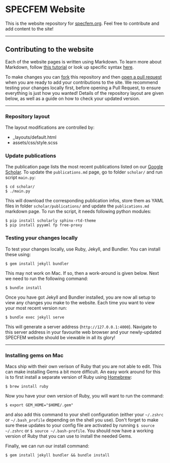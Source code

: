 # SPECFEM Website

This is the website repository for [specfem.org](https://specfem.org).
Feel free to contribute and add content to the site!


---
## Contributing to the website 

Each of the website pages is written using Markdown. To learn more about Markdown, follow [this tutorial](https://www.markdowntutorial.com/) or look up specific syntax [here](https://www.markdownguide.org/basic-syntax/). 

To make changes you can [fork](https://docs.github.com/en/get-started/quickstart/fork-a-repo) this repository and then [open a pull request](https://docs.github.com/en/pull-requests/collaborating-with-pull-requests/proposing-changes-to-your-work-with-pull-requests/creating-a-pull-request) when you are ready to add your contributions to the site. We recommend testing your changes locally first, before opening a Pull Request, to ensure everything is just how you wanted! Details of the repository layout are given below, as well as a guide on how to check your updated version. 



---
### Repository layout
The layout modifications are controlled by:
- _layouts/default.html
- assets/css/style.scss


### Update publications
The publication page lists the most recent publications listed on our
[Google Scholar](https://scholar.google.com/citations?hl=en&user=bvjzHdUAAAAJ&view_op=list_works&sortby=pubdate).
To update the `publications.md` page, go to folder `scholar/` and run script `main.py`:
```
$ cd scholar/
$ ./main.py
```

This will download the corresponding publication infos, store them as YAML files in folder `scholar/publications/` and update the `publications.md` markdown page.
To run the script, it needs following python modules:
```
$ pip install scholarly sphinx-rtd-theme
$ pip install pyyaml fp free-proxy
```


### Testing your changes locally 
To test your changes locally, use Ruby, Jekyll, and Bundler. You can install these using:
``` 
$ gem install jekyll bundler 
```
This may not work on Mac. If so, then a work-around is given below. Next we need to run the following command: 
```
$ bundle install
```

Once you have got Jekyll and Bundler installed, you are now all setup to view any changes you make to the website.
Each time you want to view your most recent version run:
```
$ bundle exec jekyll serve
```  
This will generate a server address (`http://127.0.0.1:4000`).
Navigate to this server address in your favourite web browser and your newly-updated SPECFEM website should be viewable in all its glory!




---
### Installing gems on Mac
Macs ship with their own verison of Ruby that you are not able to edit. This can make installing Gems a bit more difficult.
An easy work around for this is to first install a separate version of Ruby using [Homebrew](https://brew.sh/):
```
$ brew install ruby 
```

Now you have your own version of Ruby, you will want to run the command:
```
$ export GEM_HOME="$HOME/.gem"
```
and also add this command to your shell configuration (either your `~/.zshrc` or `~/.bash_profile` depending on the shell you use).
Don't forget to make sure these updates to your config file are activated by running `$ source ~/.zshrc` or  `$ source ~/.bash-profile`.
You should now have a working version of Ruby that you can use to install the needed Gems.

Finally, we can run our install command:
``` 
$ gem install jekyll bundler && bundle install
```

